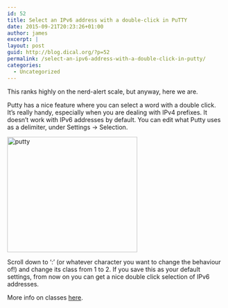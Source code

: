 ```yaml
---
id: 52
title: Select an IPv6 address with a double-click in PuTTY
date: 2015-09-21T20:23:26+01:00
author: james
excerpt: |
layout: post
guid: http://blog.dical.org/?p=52
permalink: /select-an-ipv6-address-with-a-double-click-in-putty/
categories:
  - Uncategorized
---
```

This ranks highly on the nerd-alert scale, but anyway, here we are.

Putty has a nice feature where you can select a word with a double click. It&#8217;s really handy, especially when you are dealing with IPv4 prefixes. It doesn’t work with IPv6 addresses by default. You can edit what Putty uses as a delimiter, under Settings -> Selection.

[<img loading="lazy" class="aligncenter size-medium wp-image-53" src="https://i2.wp.com/blog.dical.org/wp-content/uploads/2015/09/putty.png?resize=300%2C266&#038;ssl=1" alt="putty" width="300" height="266" srcset="https://i2.wp.com/blog.dical.org/wp-content/uploads/2015/09/putty.png?resize=300%2C266&ssl=1 300w, https://i2.wp.com/blog.dical.org/wp-content/uploads/2015/09/putty.png?w=615&ssl=1 615w" sizes="(max-width: 300px) 85vw, 300px" data-recalc-dims="1" />](https://i2.wp.com/blog.dical.org/wp-content/uploads/2015/09/putty.png?ssl=1)

Scroll down to ‘:’ (or whatever character you want to change the behaviour of!) and change its class from 1 to 2. If you save this as your default settings, from now on you can get a nice double click selection of IPv6 addresses.

More info on classes <a href="http://the.earth.li/~sgtatham/putty/0.60/htmldoc/Chapter4.html#config-charclasses" target="_blank" rel="noopener noreferrer">here</a>.